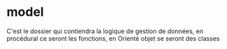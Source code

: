 # model

C'est le dossier qui contiendra la logique de gestion de données, en procédural ce seront les fonctions, en Orienté objet se seront des classes
